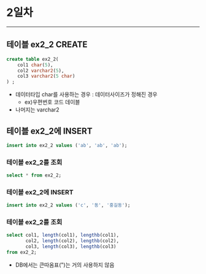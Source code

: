 2일차
=====
- - -
## 테이블 ex2_2 CREATE
```sql
create table ex2_2(
    col1 char(5),
    col2 varchar2(5),
    col3 varchar2(5 char)
) ;
```
* 데이터타입 char를 사용하는 경우 : 데이터사이즈가 정해진 경우
    - ex)우편번호 코드 데이블
* 나머지는 varchar2
## 테이블 ex2_2에 INSERT
```sql
insert into ex2_2 values ('ab', 'ab', 'ab');
```
### 테이블 ex2_2를 조회
```sql
select * from ex2_2;
```
### 테이블 ex2_2에 INSERT
```sql
insert into ex2_2 values ('c', '동', '홍길동');
```
### 테이블 ex2_2를 조회
```sql
select col1, length(col1), lengthb(col1),
       col2, length(col2), lengthb(col2),
       col3, length(col3), lengthb(col3)
from ex2_2;
```
* DB에서는 큰따옴표(")는 거의 사용하지 않음
